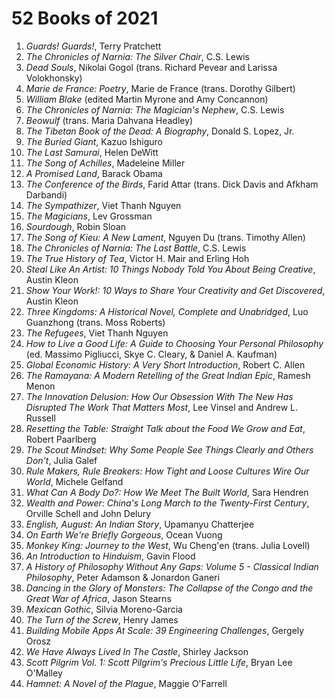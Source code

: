 # 52 Books of 2021

1. *Guards! Guards!*, Terry Pratchett
2. *The Chronicles of Narnia: The Silver Chair*, C.S. Lewis
3. *Dead Souls*, Nikolai Gogol (trans. Richard Pevear and Larissa Volokhonsky)
4. *Marie de France: Poetry*, Marie de France (trans. Dorothy Gilbert)
5. *William Blake* (edited Martin Myrone and Amy Concannon)
6. *The Chronicles of Narnia: The Magician's Nephew*, C.S. Lewis
7. *Beowulf* (trans. Maria Dahvana Headley)
8. *The Tibetan Book of the Dead: A Biography*, Donald S. Lopez, Jr.
9. *The Buried Giant*, Kazuo Ishiguro
10. *The Last Samurai*, Helen DeWitt
11. *The Song of Achilles*, Madeleine Miller
12. *A Promised Land*, Barack Obama
13. *The Conference of the Birds*, Farid Attar (trans. Dick Davis and Afkham Darbandi)
14. *The Sympathizer*, Viet Thanh Nguyen
15. *The Magicians*, Lev Grossman
16. *Sourdough*, Robin Sloan
17. *The Song of Kieu: A New Lament*, Nguyen Du (trans. Timothy Allen)
18. *The Chronicles of Narnia: The Last Battle*, C.S. Lewis
19. *The True History of Tea*, Victor H. Mair and Erling Hoh
20. *Steal Like An Artist: 10 Things Nobody Told You About Being Creative*, Austin Kleon
21. *Show Your Work!: 10 Ways to Share Your Creativity and Get Discovered*, Austin Kleon
22. *Three Kingdoms: A Historical Novel, Complete and Unabridged*, Luo Guanzhong (trans. Moss Roberts)
23. *The Refugees*, Viet Thanh Nguyen
24. *How to Live a Good Life: A Guide to Choosing Your Personal Philosophy* (ed. Massimo Pigliucci, Skye C. Cleary, & Daniel A. Kaufman)
25. *Global Economic History: A Very Short Introduction*, Robert C. Allen
26. *The Ramayana: A Modern Retelling of the Great Indian Epic*, Ramesh Menon
27. *The Innovation Delusion: How Our Obsession With The New Has Disrupted The Work That Matters Most*, Lee Vinsel and Andrew L. Russell
28. *Resetting the Table: Straight Talk about the Food We Grow and Eat*, Robert Paarlberg
29. *The Scout Mindset: Why Some People See Things Clearly and Others Don't*, Julia Galef
30. *Rule Makers, Rule Breakers: How Tight and Loose Cultures Wire Our World*, Michele Gelfand
31. *What Can A Body Do?: How We Meet The Built World*, Sara Hendren
32. *Wealth and Power: China's Long March to the Twenty-First Century*, Orville Schell and John Delury
33. *English, August: An Indian Story*, Upamanyu Chatterjee
34. *On Earth We're Briefly Gorgeous*, Ocean Vuong
35. *Monkey King: Journey to the West*, Wu Cheng'en (trans. Julia Lovell)
36. *An Introduction to Hinduism*, Gavin Flood
37. *A History of Philosophy Without Any Gaps: Volume 5 - Classical Indian Philosophy*, Peter Adamson & Jonardon Ganeri
38. *Dancing in the Glory of Monsters: The Collapse of the Congo and the Great War of Africa*, Jason Stearns
39. *Mexican Gothic*, Silvia Moreno-Garcia
40. *The Turn of the Screw*, Henry James
41. *Building Mobile Apps At Scale: 39 Engineering Challenges*, Gergely Orosz
42. *We Have Always Lived In The Castle*, Shirley Jackson
43. *Scott Pilgrim Vol. 1: Scott Pilgrim's Precious Little Life*, Bryan Lee O'Malley
44. *Hamnet: A Novel of the Plague*, Maggie O'Farrell
